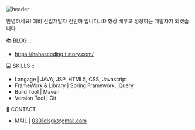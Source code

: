 ![header](https://capsule-render.vercel.app/api?height=300&type=Rect&color=0:ACFE0B,100:00D9DA&section=header&text=HELLO%20WORLD!&fontColor=ffffff&desc=INHA's%20GITNUB%20FROFILE)

안녕하세요! 예비 신입개발자 전인하 입니다. :D
항상 배우고 성장하는 개발자가 되겠습니다.

📚 BLOG :: 
- https://hahascoding.tistory.com/


💻 SKILLS ::
- Langage | JAVA, JSP, HTML5, CSS, Javascript
- FrameWork & Library |  Spring Framework, jQuery
- Build Tool | Maven
- Version Tool | Git

🙋 CONTACT
- MAIL | 0301dlsgk@gmail.com


